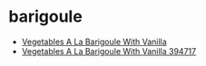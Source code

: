 # barigoule

 * [Vegetables A La Barigoule With Vanilla](../../index/v/vegetables-a-la-barigoule-with-vanilla-394717.json)
 * [Vegetables A La Barigoule With Vanilla 394717](../../index/v/vegetables-a-la-barigoule-with-vanilla-394717.json)
